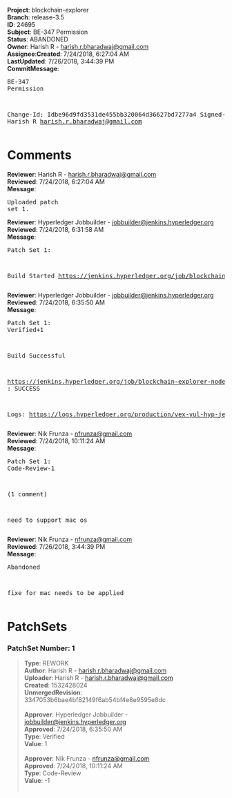 <strong>Project</strong>: blockchain-explorer</br><strong>Branch</strong>: release-3.5<br><strong>ID</strong>: 24695<br><strong>Subject</strong>: BE-347 Permission<br><strong>Status</strong>: ABANDONED<br><strong>Owner</strong>: Harish R - harish.r.bharadwaj@gmail.com<br><strong>Assignee</strong>:<strong>Created</strong>: 7/24/2018, 6:27:04 AM<br><strong>LastUpdated</strong>: 7/26/2018, 3:44:39 PM<br><strong>CommitMessage</strong>:<br><pre>BE-347 Permission

Change-Id: Idbe96d9fd3531de455bb320064d36627bd7277a4
Signed-off-by: Harish R <harish.r.bharadwaj@gmail.com>
</pre><h1>Comments</h1><strong>Reviewer</strong>: Harish R - harish.r.bharadwaj@gmail.com<br><strong>Reviewed</strong>: 7/24/2018, 6:27:04 AM<br><strong>Message</strong>: <pre>Uploaded patch set 1.</pre><strong>Reviewer</strong>: Hyperledger Jobbuilder - jobbuilder@jenkins.hyperledger.org<br><strong>Reviewed</strong>: 7/24/2018, 6:31:58 AM<br><strong>Message</strong>: <pre>Patch Set 1:

Build Started https://jenkins.hyperledger.org/job/blockchain-explorer-node6-verify-x86_64/332/</pre><strong>Reviewer</strong>: Hyperledger Jobbuilder - jobbuilder@jenkins.hyperledger.org<br><strong>Reviewed</strong>: 7/24/2018, 6:35:50 AM<br><strong>Message</strong>: <pre>Patch Set 1: Verified+1

Build Successful 

https://jenkins.hyperledger.org/job/blockchain-explorer-node6-verify-x86_64/332/ : SUCCESS

Logs: https://logs.hyperledger.org/production/vex-yul-hyp-jenkins-3/blockchain-explorer-node6-verify-x86_64/332</pre><strong>Reviewer</strong>: Nik Frunza - nfrunza@gmail.com<br><strong>Reviewed</strong>: 7/24/2018, 10:11:24 AM<br><strong>Message</strong>: <pre>Patch Set 1: Code-Review-1

(1 comment)

need to support mac os</pre><strong>Reviewer</strong>: Nik Frunza - nfrunza@gmail.com<br><strong>Reviewed</strong>: 7/26/2018, 3:44:39 PM<br><strong>Message</strong>: <pre>Abandoned

fixe for mac needs to be applied</pre><h1>PatchSets</h1><h3>PatchSet Number: 1</h3><blockquote><strong>Type</strong>: REWORK<br><strong>Author</strong>: Harish R - harish.r.bharadwaj@gmail.com<br><strong>Uploader</strong>: Harish R - harish.r.bharadwaj@gmail.com<br><strong>Created</strong>: 1532428024<br><strong>UnmergedRevision</strong>: 3347053b6bae4bf82149f6ab54bf4e8e9595e8dc<br><br><strong>Approver</strong>: Hyperledger Jobbuilder - jobbuilder@jenkins.hyperledger.org<br><strong>Approved</strong>: 7/24/2018, 6:35:50 AM<br><strong>Type</strong>: Verified<br><strong>Value</strong>: 1<br><br><strong>Approver</strong>: Nik Frunza - nfrunza@gmail.com<br><strong>Approved</strong>: 7/24/2018, 10:11:24 AM<br><strong>Type</strong>: Code-Review<br><strong>Value</strong>: -1<br><br></blockquote>